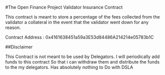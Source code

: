 



#The Open Finance Project Validator Insurance Contract

This contract is meant to store a percentage of the fees collected from the validator a collateral in the event that the validator went down for any reason.

Contract Address : 0x4161638451a59a3E53d84486A214214e05783b1C

##Disclaimer

This Contract is not meant to be used by Delegators.
I will periodically add funds to this contract So that i can withdraw them and distribute the funds to the my delegators.
Has absolutely nothing to Do with DSLA 